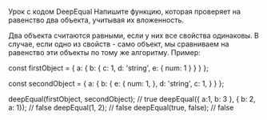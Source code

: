 Урок с кодом
DeepEqual
Напишите функцию, которая проверяет на равенство два объекта, учитывая их вложенность.

Два объекта считаются равными, если у них все свойства одинаковы. В случае, если одно из свойств - само объект, мы сравниваем на равенство эти объекты по тому же алгоритму. Пример:

const firstObject = {
  a: {
    b: {
      c: 1,
      d: 'string',
      e: {
        num: 1
      }
    }
  }
};

const secondObject = {
  a: {
    b: {
      e: {
        num: 1,
      },
      d: 'string',
      c: 1,
    }
  }
};

deepEqual(firstObject, secondObject); // true
deepEqual({ a:1, b: 3 }, { b: 2, a: 1}); // false
deepEqual(1, 2); // false
deepEqual(true, false); // false
